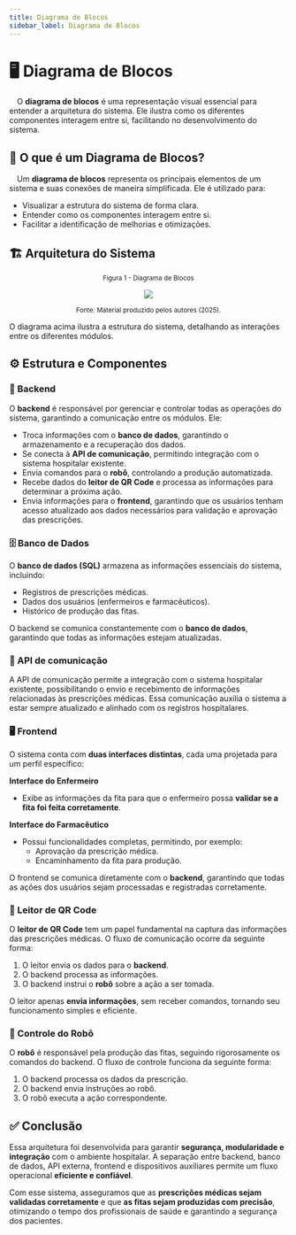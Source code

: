 ```yaml
---  
title: Diagrama de Blocos  
sidebar_label: Diagrama de Blocos  
---
```


# 🖥️ Diagrama de Blocos  

&emsp;O **diagrama de blocos** é uma representação visual essencial para entender a arquitetura do sistema. Ele ilustra como os diferentes componentes interagem entre si, facilitando no desenvolvimento do sistema.  

## 📌 O que é um Diagrama de Blocos?  

&emsp;Um **diagrama de blocos** representa os principais elementos de um sistema e suas conexões de maneira simplificada. Ele é utilizado para:  
- Visualizar a estrutura do sistema de forma clara.  
- Entender como os componentes interagem entre si.  
- Facilitar a identificação de melhorias e otimizações.  

## 🏗️ Arquitetura do Sistema  

<div align="center">

  <sub>Figura 1 - Diagrama de Blocos </sub>

  <img src="/img/diagrama_blocos.png"/>

  <sup>Fonte: Material produzido pelos autores (2025).</sup>

</div>

O diagrama acima ilustra a estrutura do sistema, detalhando as interações entre os diferentes módulos.  

## ⚙️ Estrutura e Componentes  

### 🔹 Backend 
O **backend** é responsável por gerenciar e controlar todas as operações do sistema, garantindo a comunicação entre os módulos. Ele:  
- Troca informações com o **banco de dados**, garantindo o armazenamento e a recuperação dos dados.  
- Se conecta à **API de comunicação**, permitindo integração com o sistema hospitalar existente.  
- Envia comandos para o **robô**, controlando a produção automatizada.  
- Recebe dados do **leitor de QR Code** e processa as informações para determinar a próxima ação.  
- Envia informações para o **frontend**, garantindo que os usuários tenham acesso atualizado aos dados necessários para validação e aprovação das prescrições.

### 🗄️ Banco de Dados 
O **banco de dados (SQL)** armazena as informações essenciais do sistema, incluindo:  
- Registros de prescrições médicas.  
- Dados dos usuários (enfermeiros e farmacêuticos).  
- Histórico de produção das fitas.  

O backend se comunica constantemente com o **banco de dados**, garantindo que todas as informações estejam atualizadas.  

### 🔗 API de comunicação
A API de comunicação permite a integração com o sistema hospitalar existente, possibilitando o envio e recebimento de informações relacionadas às prescrições médicas. Essa comunicação auxilia o sistema a estar sempre atualizado e alinhado com os registros hospitalares.

### 🖥️ Frontend
O sistema conta com **duas interfaces distintas**, cada uma projetada para um perfil específico:  

**Interface do Enfermeiro**  
- Exibe as informações da fita para que o enfermeiro possa **validar se a fita foi feita corretamente**.  

**Interface do Farmacêutico**  
- Possui funcionalidades completas, permitindo, por exemplo:  
  - Aprovação da prescrição médica.  
  - Encaminhamento da fita para produção.  

O frontend se comunica diretamente com o **backend**, garantindo que todas as ações dos usuários sejam processadas e registradas corretamente.  

### 📡 Leitor de QR Code  
O **leitor de QR Code** tem um papel fundamental na captura das informações das prescrições médicas. O fluxo de comunicação ocorre da seguinte forma:  
1. O leitor envia os dados para o **backend**.  
2. O backend processa as informações.  
3. O backend instrui o **robô** sobre a ação a ser tomada.  

O leitor apenas **envia informações**, sem receber comandos, tornando seu funcionamento simples e eficiente.  

### 🤖 Controle do Robô  
O **robô** é responsável pela produção das fitas, seguindo rigorosamente os comandos do backend. O fluxo de controle funciona da seguinte forma:  
1. O backend processa os dados da prescrição.  
2. O backend envia instruções ao robô.  
3. O robô executa a ação correspondente.  

## ✅ Conclusão  

Essa arquitetura foi desenvolvida para garantir **segurança, modularidade e integração** com o ambiente hospitalar. A separação entre backend, banco de dados, API externa, frontend e dispositivos auxiliares permite um fluxo operacional **eficiente e confiável**.  

Com esse sistema, asseguramos que as **prescrições médicas sejam validadas corretamente** e que **as fitas sejam produzidas com precisão**, otimizando o tempo dos profissionais de saúde e garantindo a segurança dos pacientes.